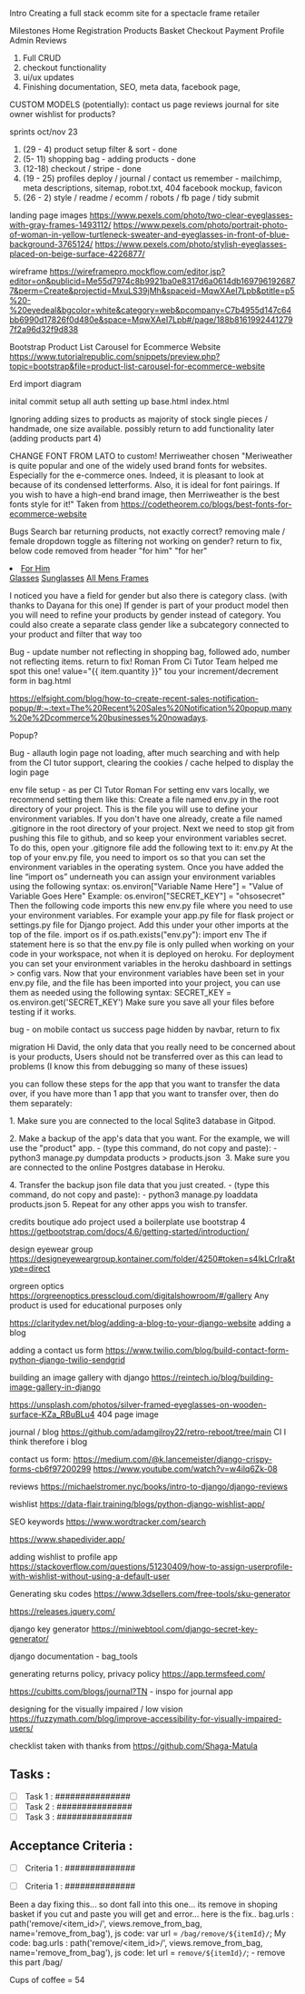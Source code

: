Intro
Creating a full stack ecomm site for a spectacle frame retailer

Milestones
Home
Registration
Products
Basket
Checkout
Payment
Profile
Admin
Reviews

1. Full CRUD
2. checkout functionality 
3. ui/ux updates
4. Finishing documentation, SEO, meta data, facebook page, 

CUSTOM MODELS (potentially):
contact us page
reviews
journal for site owner
wishlist for products?

sprints oct/nov 23
1. (29 - 4) product setup filter & sort - done
2. (5- 11) shopping bag - adding products - done
3. (12-18) checkout / stripe - done
4. (19 - 25) profiles deploy / journal / contact us
remember - mailchimp, meta descriptions, sitemap, robot.txt, 404 facebook mockup, favicon
5. (26 - 2) style / readme / ecomm / robots / fb page / tidy submit



landing page images
https://www.pexels.com/photo/two-clear-eyeglasses-with-gray-frames-1493112/
https://www.pexels.com/photo/portrait-photo-of-woman-in-yellow-turtleneck-sweater-and-eyeglasses-in-front-of-blue-background-3765124/
https://www.pexels.com/photo/stylish-eyeglasses-placed-on-beige-surface-4226877/

wireframe 
https://wireframepro.mockflow.com/editor.jsp?editor=on&publicid=Me55d7974c8b9921ba0e8317d6a0614db1697961926877&perm=Create&projectid=MxuLS39jMh&spaceid=MqwXAeI7Lpb&ptitle=p5%20-%20eyedeal&bgcolor=white&category=web&pcompany=C7b4955d147c64bb6990d17826f0d480e&space=MqwXAeI7Lpb#/page/188b81619924412797f2a96d32f9d838

Bootstrap Product List Carousel for Ecommerce Website
https://www.tutorialrepublic.com/snippets/preview.php?topic=bootstrap&file=product-list-carousel-for-ecommerce-website

Erd
import diagram

inital commit
setup all auth
setting up base.html
index.html

Ignoring adding sizes to products as majority of stock single pieces / handmade, one size available.
possibly return to add functionality later (adding products part 4)

CHANGE FONT FROM LATO to custom!
Merriweather chosen
"Meriweather is quite popular and one of the widely used brand fonts for websites. Especially for the e-commerce ones. Indeed, it is pleasant to look at because of its condensed letterforms. Also, it is ideal for font pairings. If you wish to have a high-end brand image, then Merriweather is the best fonts style for it!"
Taken from https://codetheorem.co/blogs/best-fonts-for-ecommerce-website

Bugs
Search bar returning products, not exactly correct?
removing male / female dropdown toggle as filtering not working on gender? return to fix, below code removed from header "for him" "for her"
        <li class="nav-item dropdown">
            <a class="logo-font font-weight-bold nav-link text-black mr-5" href="#" id="mens-link" data-toggle="dropdown" aria-haspopup="true" aria-expanded="false">
                For Him
            </a>
            <div class="dropdown-menu border-0" aria-labelledby="mens-link">
                <a href="{% url 'products' %}?category=Glasses&gender=Male" class="dropdown-item">Glasses</a>
                <a href="{% url 'products' %}?category=Male,Sunglasses" class="dropdown-item">Sunglasses</a>
                <a href="{% url 'products' %}?category=Male,Glasses,Sunglasses" class="dropdown-item">All Mens Frames</a>
            </div>
        </li>

I noticed you have a field for gender but also there is category class. (with thanks to Dayana for this one)
If gender is part of your product model then you will need to refine your products by gender instead of category. 
You could also create a separate class gender like a subcategory connected to your product and filter that way too


Bug - update number not reflecting in shopping bag, followed ado, number not reflecting items. return to fix!
Roman From Ci Tutor Team helped me spot this one!
value="{{ item.quantity }}" tou your increment/decrement form in bag.html

https://elfsight.com/blog/how-to-create-recent-sales-notification-popup/#:~:text=The%20Recent%20Sales%20Notification%20popup,many%20e%2Dcommerce%20businesses%20nowadays.

Popup? 

Bug - allauth login page not loading, after much searching and with help from the CI tutor support, clearing the cookies / cache helped to display the login page


env file setup - as per CI Tutor Roman
For setting env vars locally, we recommend setting them like this:
Create a file named env.py in the root directory of your project. This is the file you will use to define your environment variables.
If you don't have one already, create a file named .gitignore  in the root directory of your project.
 Next we need to stop git from pushing this file to github, and so keep your environment variables secret. To do this, open your .gitignore  file add the following text to it: env.py 
At the top of your env.py  file, you need to import os so that you can set the environment variables in the operating system. Once you have added the line “import os” underneath you can assign your environment variables using the following syntax: 
os.environ["Variable Name Here"] = "Value of Variable Goes Here" 
Example: os.environ["SECRET_KEY"] = "ohsosecret" 
Then the following code imports this new env.py file where you need to use your environment variables. For example your app.py file for flask project or settings.py file for Django project. Add this under your other imports at the top of the file. 
import os
if os.path.exists("env.py"):
  import env 
The if statement here is so that the env.py file is only pulled when working on your code in your workspace, not when it is deployed on heroku. For deployment you can set your environment variables in the heroku dashboard in settings > config vars.
Now that your environment variables have been set in your env.py file, and the file has been imported into your project, you can use them as needed using the following syntax: 
SECRET_KEY = os.environ.get('SECRET_KEY')
Make sure you save all your files before testing if it works.

bug - on mobile contact us success page hidden by navbar, return to fix



migration
Hi David, the only data that you really need to be concerned about is your products, Users should not be transferred over as this can lead to problems (I know this from debugging so many of these issues)

you can follow these steps for the app that you want to transfer the data over, if you have more than 1 app that you want to transfer over, then do them separately:

​﻿1. Make sure you are connected to the local Sqlite3 database in Gitpod.


​﻿2. Make a backup of the app's data that you want. For the example, we will use the "product" app.
﻿- (type this command, do not copy and paste):
﻿- python3 manage.py dumpdata products > products.json
​
​﻿3. Make sure you are connected to the online Postgres database in Heroku.


​﻿﻿4. Transfer the backup json file data that you just created.
﻿- (type this command, do not copy and paste):
﻿- python3 manage.py loaddata products.json
​﻿﻿5. Repeat for any other apps you wish to transfer.

credits
boutique ado project used a boilerplate
use bootstrap 4 https://getbootstrap.com/docs/4.6/getting-started/introduction/

design eyewear group https://designeyeweargroup.kontainer.com/folder/4250#token=s4lkLCrIra&type=direct

orgreen optics https://orgreenoptics.presscloud.com/digitalshowroom/#/gallery
Any product is used for educational purposes only

https://claritydev.net/blog/adding-a-blog-to-your-django-website
adding a blog

adding a contact us form 
https://www.twilio.com/blog/build-contact-form-python-django-twilio-sendgrid

building an image gallery with django
https://reintech.io/blog/building-image-gallery-in-django

https://unsplash.com/photos/silver-framed-eyeglasses-on-wooden-surface-KZa_RBuBLu4 
404 page image

journal / blog
https://github.com/adamgilroy22/retro-reboot/tree/main
CI I think therefore i blog

contact us form:
https://medium.com/@k.lancemeister/django-crispy-forms-cb6f97200299
https://www.youtube.com/watch?v=w4ilq6Zk-08

reviews
https://michaelstromer.nyc/books/intro-to-django/django-reviews

wishlist
https://data-flair.training/blogs/python-django-wishlist-app/

SEO keywords https://www.wordtracker.com/search

https://www.shapedivider.app/

adding wishlist to profile app
https://stackoverflow.com/questions/51230409/how-to-assign-userprofile-with-wishlist-without-using-a-default-user

Generating sku codes
https://www.3dsellers.com/free-tools/sku-generator

https://releases.jquery.com/

django key generator
https://miniwebtool.com/django-secret-key-generator/

django documentation - bag_tools

generating returns policy, privacy policy https://app.termsfeed.com/


https://cubitts.com/blogs/journal?TN - inspo for journal app

designing for the visually impaired / low vision
https://fuzzymath.com/blog/improve-accessibility-for-visually-impaired-users/

checklist taken with thanks from https://github.com/Shaga-Matula
## Tasks :
- [ ] <label><input type="checkbox" disabled /> Task 1 : ###############</label>
- [ ] <label><input type="checkbox" disabled /> Task 2 : ###############</label>
- [ ] <label><input type="checkbox" disabled /> Task 3 : ###############</label>
## Acceptance Criteria :
- [ ] <label><input type="checkbox" disabled /> Criteria 1 :  ############## </label>
- [ ] <label><input type="checkbox" disabled /> Criteria 1 :  ############## </label>


Been a day fixing this...  so dont fall into this one... its remove in shoping basket if you cut and paste you will get and error...  here is the fix..    bag.urls : path('remove/<item_id>/', views.remove_from_bag, name='remove_from_bag'),
js code: var url = `/bag/remove/${itemId}/`;
My code:
bag.urls : path('remove/<item_id>/', views.remove_from_bag, name='remove_from_bag'),
js code: let url = `remove/${itemId}/`;   - remove this part /bag/

Cups of coffee = 54